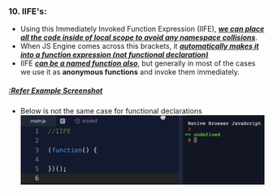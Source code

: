 ### 10. IIFE's:

- Using this Immediately Invoked Function Expression (IIFE), <ins>**_we can place all the code inside of local scope to avoid any namespace collisions_**</ins>.
- When JS Engine comes across this brackets, it <ins>**_automatically makes it into a function expression (not functional declaration)_**</ins>
- IIFE <ins>**_can be a named function also_**</ins>, but generally in most of the cases we use it as **anonymous functions** and invoke them immediately.

##### <u>:Refer Example Screenshot</u>

- Below is not the same case for functional declarations
![alt text](<images used/IIFE.png>)